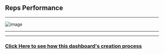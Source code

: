 ## Reps Performance
---
![image](https://github.com/user-attachments/assets/7f363e20-1c6a-4e53-bb1d-ecfd70e627d2)

---

---
### [Click Here to see how this dashboard's creation process](https://github.com/Serkan-Dursun/Sales-Analysis/blob/7ae88ff322aa549c2a57e26748588d7f6ba2b1f3/reports/Tableau_Dashboard_Creation.md)
